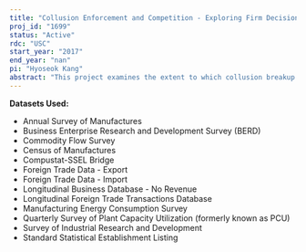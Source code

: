 ```yaml
---
title: "Collusion Enforcement and Competition - Exploring Firm Decisions"
proj_id: "1699"
status: "Active"
rdc: "USC"
start_year: "2017"
end_year: "nan"
pi: "Hyoseok Kang"
abstract: "This project examines the extent to which collusion breakup influences firm-level decisions (on price, quantity, entry, exit, input usage, output, investment, and innovation) and market structure. This has important implications both for aggregate economic welfare and also for certain sets of consumers and producers. Cartel breakups provide a unique opportunity to estimate the causal relationship between competition and innovation, as cartel breakup is generally unexpected and brings abrupt changes in the level of competition in the relevant market. There have been more than five hundred cartel breakups over the past few decades, making it possible to run large sample quantitative analysis and make causal inferences. The availability of Census microdata enables the researchers to examine various aspects of investments and innovations in response to increased competition. "
---
```


**Datasets Used:**

  - Annual Survey of Manufactures 
  - Business Enterprise Research and Development Survey (BERD) 
  - Commodity Flow Survey 
  - Census of Manufactures 
  - Compustat-SSEL Bridge 
  - Foreign Trade Data - Export 
  - Foreign Trade Data - Import 
  - Longitudinal Business Database - No Revenue 
  - Longitudinal Foreign Trade Transactions Database 
  - Manufacturing Energy Consumption Survey 
  - Quarterly Survey of Plant Capacity Utilization (formerly known as PCU) 
  - Survey of Industrial Research and Development 
  - Standard Statistical Establishment Listing 

